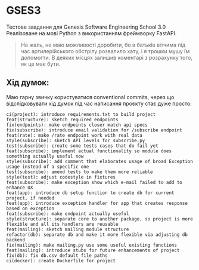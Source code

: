 # GSES3
Тестове завдання для Genesis Software Engineering School 3.0
Реалізоване на мові Python з використанням фреймворку FastAPI.

> На жаль, не маю можливості доробити, бо в батьків вітчима 
> під час артилерійського обстрілу розвалило хату, і я трошки 
> мушу їм допомогти. В деяких місцях залишив коментарі з 
> розрахунку того, як це має бути.

## Хід думок:

Маю гарну звичку користуватися conventional commits, через що 
відслідковувати хід думок під час написання проєкту стає дуже 
просто:

```
ci(project): introduce requirements.txt to build project
feat(structure): sketch required endpoints 
fix(endpoints): make endpoints closer match api specs
fix(subscribe): introduce email validation for /subscribe endpoint
feat(rate): make /rate endpoint work with real data
style(subscribe): sketch API levels for subscribe.py
test(subscribe): create some tests cases that do fail yet
feat(subscribe): implement actual functionality so module does something actually useful now
style(subscribe): add comment that elaborates usage of broad Exception usage instead of a specific one
test(subscribe): amend tests to make them more reliable
style(test): adjust codestyle in fixtures
feat(subscribe): make exception show which e-mail failed to add to enhance UX
feat(app): introduce db setup function to create db for current project, if needed
feat(app): introduce exception handler for app that creates response based on exception
feat(subscribe): make endpoint actually useful
style(structure): separate core to another package, so project is more flexible and all its handlers are reusable
feat(mailing): sketch mailing module structure
refactor(db): separate db and make it more flexible via adjusting db backend
fix(mailing): make mailing.py use some useful existing functions
feat(mailing): introduce stubs for future enhancements of project
fix(db): fix db.csv default file paths
ci(docker): create Dockerfile for project
```
